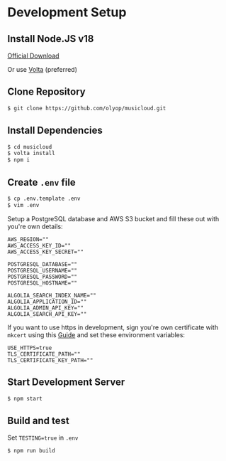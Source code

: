 # Development Setup

## Install Node.JS v18

[Official Download](https://nodejs.org/en/download/current/)

Or use [Volta](https://volta.sh/) (preferred)


## Clone Repository

```bash
$ git clone https://github.com/olyop/musicloud.git
```

## Install Dependencies

```bash
$ cd musicloud
$ volta install
$ npm i
```

## Create `.env` file

```bash
$ cp .env.template .env
$ vim .env
```

Setup a PostgreSQL database and AWS S3 bucket and fill these out with you're own details:

```properties
AWS_REGION=""
AWS_ACCESS_KEY_ID=""
AWS_ACCESS_KEY_SECRET=""

POSTGRESQL_DATABASE=""
POSTGRESQL_USERNAME=""
POSTGRESQL_PASSWORD=""
POSTGRESQL_HOSTNAME=""

ALGOLIA_SEARCH_INDEX_NAME=""
ALGOLIA_APPLICATION_ID=""
ALGOLIA_ADMIN_API_KEY=""
ALGOLIA_SEARCH_API_KEY=""
```

If you want to use https in development, sign you're own certificate with `mkcert` using this [Guide](https://web.dev/how-to-use-local-https/) and set these environment variables:

```properties
USE_HTTPS=true
TLS_CERTIFICATE_PATH=""
TLS_CERTIFICATE_KEY_PATH=""
```

## Start Development Server

```bash
$ npm start
```

## Build and test

Set `TESTING=true` in `.env`

```bash
$ npm run build
```